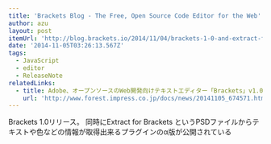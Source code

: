 ```yaml
---
title: 'Brackets Blog - The Free, Open Source Code Editor for the Web'
author: azu
layout: post
itemUrl: 'http://blog.brackets.io/2014/11/04/brackets-1-0-and-extract-for-brackets-preview-now-available/'
date: '2014-11-05T03:26:13.567Z'
tags:
  - JavaScript
  - editor
  - ReleaseNote
relatedLinks:
  - title: Adobe、オープンソースのWeb開発向けテキストエディター「Brackets」v1.0をリリース - 窓の杜
    url: 'http://www.forest.impress.co.jp/docs/news/20141105_674571.html'
---
```

Brackets 1.0リリース。
同時にExtract for Brackets というPSDファイルからテキストや色などの情報が取得出来るプラグインのα版が公開されている
